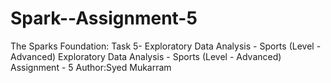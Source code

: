 # Spark--Assignment-5
The Sparks Foundation: Task 5- Exploratory Data Analysis - Sports (Level - Advanced)
Exploratory Data Analysis - Sports (Level - Advanced) Assignment - 5
Author:Syed Mukarram
